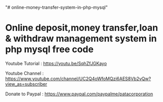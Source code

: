"# online-money-transfer-system-in-php-mysql" 

Online deposit,money transfer,loan & withdraw management system in php mysql free code
=======================================================================================

Youtube Tutorial : https://youtu.be/SqhZfJGKayo

Youtube Channel : https://www.youtube.com/channel/UC2Q4oWfoMQzi6AES8Vb2vQw?view_as=subscriber

Donate to Paypal : https://www.paypal.com/paypalme/patacorporation
